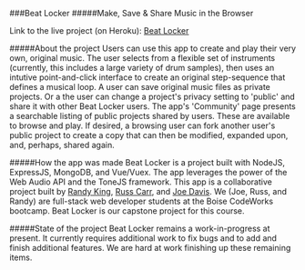 ###Beat Locker
#####Make, Save & Share Music in the Browser

Link to the live project (on Heroku): [Beat Locker](https://beatlocker.herokuapp.com/)

#####About the project
Users can use this app to create and play their very own, original music. The user selects from a flexible set of instruments (currently, this includes a large variety of drum samples), then uses an intutive point-and-click interface to create an original step-sequence that defines a musical loop.
A user can save original music files as private projects. Or a the user can change a project's privacy setting to 'public' and share it with other Beat Locker users. The app's 'Community' page presents a searchable listing of public projects shared by users. These are available to browse and play. If desired, a browsing user can fork another user's public project to create a copy that can then be modified, expanded upon, and, perhaps, shared again.

#####How the app was made
Beat Locker is a project built with NodeJS, ExpressJS, MongoDB, and Vue/Vuex. The app leverages the power of the Web Audio API and the ToneJS framework.
This app is a collaborative project built by [Randy King](https://github.com/brandallk), [Russ Carr](https://github.com/RussCarr), and [Joe Davis](https://github.com/joe-r-davis). We (Joe, Russ, and Randy) are full-stack web developer students at the Boise CodeWorks bootcamp. Beat Locker is our capstone project for this course.

#####State of the project
Beat Locker remains a work-in-progress at present. It currently requires additional work to fix bugs and to add and finish additional features. We are hard at work finishing up these remaining items.